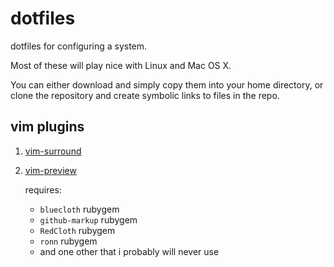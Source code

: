 # dotfiles

dotfiles for configuring a system.

Most of these will play nice with Linux and Mac OS X.

You can either download and simply copy them into your home directory, or clone the repository and create symbolic links to files in the repo.

## vim plugins

1. [vim-surround](https://github.com/tpope/vim-surround)

2. [vim-preview](https://github.com/greyblake/vim-preview)

    requires:
    * <code>bluecloth</code> rubygem
    * <code>github-markup</code> rubygem
    * <code>RedCloth</code> rubygem
    * <code>ronn</code> rubygem
    * and one other that i probably will never use
